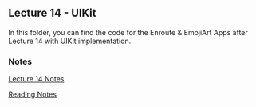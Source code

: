 ## Lecture 14 - UIKit

In this folder, you can find the code for the Enroute & EmojiArt Apps after Lecture 14 with UIKit implementation.

### Notes

[Lecture 14 Notes](https://github.com/sk-ruban/CS193p/blob/master/Lecture%20Notes/14%20-%20UIKit.md)

[Reading Notes](https://github.com/sk-ruban/CS193p/tree/master/Readings%20Notes)

